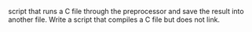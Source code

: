 script that runs a C file through the preprocessor and save the result into another file.
Write a script that compiles a C file but does not link.
